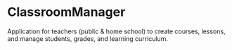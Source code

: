 # ClassroomManager
Application for teachers (public &amp; home school) to create courses, lessons, and manage students, grades, and learning curriculum.
